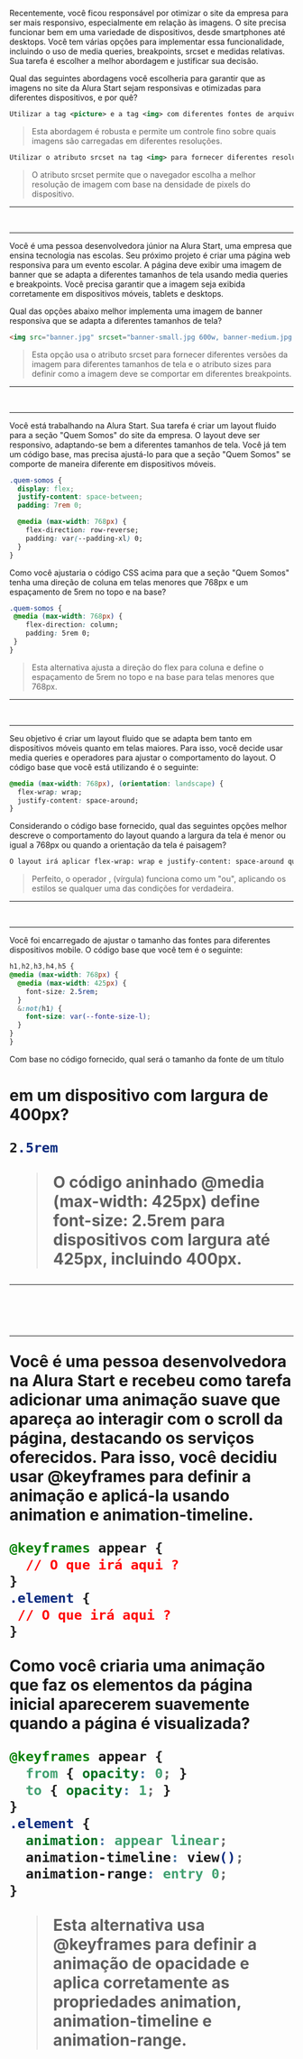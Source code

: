 Recentemente, você ficou responsável por otimizar o site da empresa para ser mais responsivo, especialmente em relação às imagens. O site precisa funcionar bem em uma variedade de dispositivos, desde smartphones até desktops. Você tem várias opções para implementar essa funcionalidade, incluindo o uso de media queries, breakpoints, srcset e medidas relativas. Sua tarefa é escolher a melhor abordagem e justificar sua decisão.

Qual das seguintes abordagens você escolheria para garantir que as imagens no site da Alura Start sejam responsivas e otimizadas para diferentes dispositivos, e por quê?

```xml
Utilizar a tag <picture> e a tag <img> com diferentes fontes de arquivo de imagem.
```
> Esta abordagem é robusta e permite um controle fino sobre quais imagens são carregadas em diferentes resoluções.

```xml
Utilizar o atributo srcset na tag <img> para fornecer diferentes resoluções da mesma imagem.
```
> O atributo srcset permite que o navegador escolha a melhor resolução de imagem com base na densidade de pixels do dispositivo.

---
<br>

---

Você é uma pessoa desenvolvedora júnior na Alura Start, uma empresa que ensina tecnologia nas escolas. Seu próximo projeto é criar uma página web responsiva para um evento escolar. A página deve exibir uma imagem de banner que se adapta a diferentes tamanhos de tela usando media queries e breakpoints. Você precisa garantir que a imagem seja exibida corretamente em dispositivos móveis, tablets e desktops.

Qual das opções abaixo melhor implementa uma imagem de banner responsiva que se adapta a diferentes tamanhos de tela?

```html
<img src="banner.jpg" srcset="banner-small.jpg 600w, banner-medium.jpg 1200w, banner-large.jpg 1800w" sizes="(max-width: 600px) 100vw, (max-width: 1200px) 50vw, 33vw">
```
> Esta opção usa o atributo srcset para fornecer diferentes versões da imagem para diferentes tamanhos de tela e o atributo sizes para definir como a imagem deve se comportar em diferentes breakpoints.

---
<br>

---

Você está trabalhando na Alura Start. Sua tarefa é criar um layout fluido para a seção "Quem Somos" do site da empresa. O layout deve ser responsivo, adaptando-se bem a diferentes tamanhos de tela. Você já tem um código base, mas precisa ajustá-lo para que a seção "Quem Somos" se comporte de maneira diferente em dispositivos móveis.

```css
.quem-somos {
  display: flex;
  justify-content: space-between;
  padding: 7rem 0;

  @media (max-width: 768px) {
    flex-direction: row-reverse;
    padding: var(--padding-xl) 0;
  }
}
```

Como você ajustaria o código CSS acima para que a seção "Quem Somos" tenha uma direção de coluna em telas menores que 768px e um espaçamento de 5rem no topo e na base?

```css
.quem-somos {
 @media (max-width: 768px) {
    flex-direction: column;
    padding: 5rem 0;
 }
}
```
> Esta alternativa ajusta a direção do flex para coluna e define o espaçamento de 5rem no topo e na base para telas menores que 768px.

---
<br>

---

Seu objetivo é criar um layout fluido que se adapta bem tanto em dispositivos móveis quanto em telas maiores. Para isso, você decide usar media queries e operadores para ajustar o comportamento do layout. O código base que você está utilizando é o seguinte:

```css
@media (max-width: 768px), (orientation: landscape) {
  flex-wrap: wrap;
  justify-content: space-around;
}
```
Considerando o código base fornecido, qual das seguintes opções melhor descreve o comportamento do layout quando a largura da tela é menor ou igual a 768px ou quando a orientação da tela é paisagem?

```xml
O layout irá aplicar flex-wrap: wrap e justify-content: space-around quando a largura da tela for menor ou igual a 768px ou quando a orientação da tela for paisagem.
```
> Perfeito, o operador , (vírgula) funciona como um "ou", aplicando os estilos se qualquer uma das condições for verdadeira.

---
<br>

---

Você foi encarregado de ajustar o tamanho das fontes para diferentes dispositivos mobile. O código base que você tem é o seguinte:

```css
h1,h2,h3,h4,h5 {
@media (max-width: 768px) {
  @media (max-width: 425px) {
    font-size: 2.5rem;
  }
  &:not(h1) {
    font-size: var(--fonte-size-l);
  }
}
}
```

Com base no código fornecido, qual será o tamanho da fonte de um título <h1> em um dispositivo com largura de 400px?

```css
2.5rem
```
> O código aninhado @media (max-width: 425px) define font-size: 2.5rem para dispositivos com largura até 425px, incluindo 400px.

---
<br>

---

Você é uma pessoa desenvolvedora na Alura Start e recebeu como tarefa adicionar uma animação suave que apareça ao interagir com o scroll da página, destacando os serviços oferecidos. Para isso, você decidiu usar @keyframes para definir a animação e aplicá-la usando animation e animation-timeline.

```css
@keyframes appear {
  // O que irá aqui ?
}
.element {
 // O que irá aqui ?
}
```
Como você criaria uma animação que faz os elementos da página inicial aparecerem suavemente quando a página é visualizada?

```css
@keyframes appear {
  from { opacity: 0; }
  to { opacity: 1; }
}
.element {
  animation: appear linear;
  animation-timeline: view();
  animation-range: entry 0;
}
```
> Esta alternativa usa @keyframes para definir a animação de opacidade e aplica corretamente as propriedades animation, animation-timeline e animation-range.